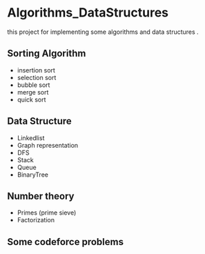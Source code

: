 # Algorithms_DataStructures
 this project for implementing some algorithms and data structures .
## Sorting Algorithm 
* insertion sort <br>
* selection sort <br>
* bubble sort <br>
* merge sort <br>
* quick sort
## Data Structure 
* Linkedlist <br>
* Graph representation <br>
* DFS <br>
* Stack
* Queue
* BinaryTree
## Number theory 
* Primes (prime sieve)<br>
* Factorization
## Some codeforce problems 
